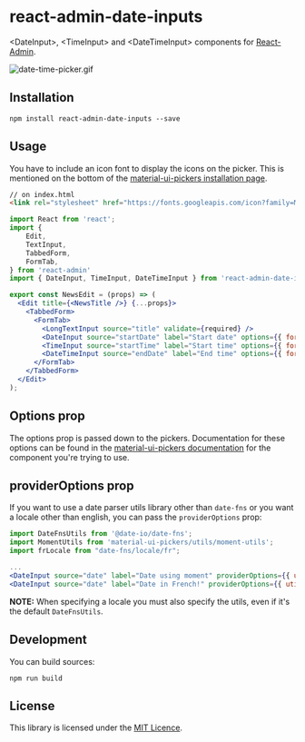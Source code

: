 # react-admin-date-inputs

\<DateInput>, \<TimeInput> and \<DateTimeInput> components for [React-Admin](https://github.com/marmelab/react-admin).

![date-time-picker.gif](date-time-picker.gif)

## Installation

```
npm install react-admin-date-inputs --save
```

## Usage

You have to include an icon font to display the icons on the picker. This is mentioned on the bottom of the [material-ui-pickers installation page](https://material-ui-pickers.firebaseapp.com/installation).

```html
// on index.html
<link rel="stylesheet" href="https://fonts.googleapis.com/icon?family=Material+Icons">
```

```jsx
import React from 'react';
import {
    Edit,
    TextInput,
    TabbedForm,
    FormTab,
} from 'react-admin'
import { DateInput, TimeInput, DateTimeInput } from 'react-admin-date-inputs';

export const NewsEdit = (props) => (
  <Edit title={<NewsTitle />} {...props}>
    <TabbedForm>
      <FormTab>
        <LongTextInput source="title" validate={required} />
        <DateInput source="startDate" label="Start date" options={{ format: 'DD/MM/YYYY' }} />
        <TimeInput source="startTime" label="Start time" options={{ format: 'HH:mm:ss' }} />
        <DateTimeInput source="endDate" label="End time" options={{ format: 'DD/MM/YYYY, HH:mm:ss', ampm: false, clearable: true }} />
      </FormTab>
    </TabbedForm>
  </Edit>
);

```

## Options prop

The options prop is passed down to the pickers. Documentation for these options can be found in the [material-ui-pickers documentation](https://material-ui-pickers.firebaseapp.com/demo/datepicker) for the component you're trying to use.

## providerOptions prop

If you want to use a date parser utils library other than `date-fns` or you want a locale other than english, you can pass the `providerOptions` prop:

```jsx
import DateFnsUtils from '@date-io/date-fns';
import MomentUtils from 'material-ui-pickers/utils/moment-utils';
import frLocale from "date-fns/locale/fr";

...
<DateInput source="date" label="Date using moment" providerOptions={{ utils: MomentUtils }} />
<DateInput source="date" label="Date in French!" providerOptions={{ utils: DateFnsUtils, locale: frLocale }} />
```

**NOTE:** When specifying a locale you must also specify the utils, even if it's the default `DateFnsUtils`.

## Development

You can build sources:

```
npm run build
```

## License

This library is licensed under the [MIT Licence](https://github.com/vascofg/react-admin-date-inputs/blob/master/LICENSE).
